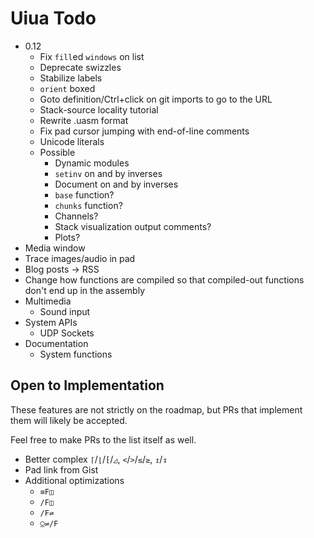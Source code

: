 # Uiua Todo

- 0.12
  - Fix `fill`ed `windows` on list
  - Deprecate swizzles
  - Stabilize labels
  - `orient` boxed
  - Goto definition/Ctrl+click on git imports to go to the URL
  - Stack-source locality tutorial
  - Rewrite .uasm format
  - Fix pad cursor jumping with end-of-line comments
  - Unicode literals
  - Possible
    - Dynamic modules
    - `setinv` on and by inverses
    - Document on and by inverses
    - `base` function?
    - `chunks` function?
    - Channels?
    - Stack visualization output comments?
    - Plots?
- Media window
- Trace images/audio in pad
- Blog posts -> RSS
- Change how functions are compiled so that compiled-out functions don't end up in the assembly
- Multimedia
  - Sound input
- System APIs
  - UDP Sockets
- Documentation
  - System functions

## Open to Implementation

These features are not strictly on the roadmap, but PRs that implement them will likely be accepted.

Feel free to make PRs to the list itself as well.

- Better complex `⌈`/`⌊`/`⁅`/`◿`, `<`/`>`/`≤`/`≥`, `↥`/`↧`
- Pad link from Gist
- Additional optimizations
  - `≡F◫`
  - `/F◫`
  - `/F⇌`
  - `⍜⇌/F`
